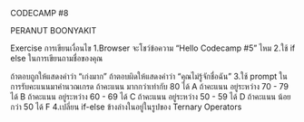 CODECAMP #8

PERANUT BOONYAKIT

Exercise การเขียนเงื่อนไข 1.Browser จะโชว์ข้อความ “Hello Codecamp #5” ไหม 2.ใช้ if else ในการเขียนถามชื่อของคุณ

ถ้าตอบถูกให้แสดงคำว่า “เก่งมาก”
ถ้าตอบผิดให้แสดงคำว่า “คุณไม่รู้จักชื่อฉัน” 3.ใช้ prompt ในการรับคะแนนมาคำนวณเกรด
ถ้าคะแนน มากกว่าเท่ากับ 80 ได้ A
ถ้าคะแนน อยู่ระหว่าง 70 - 79 ได้ B
ถ้าคะแนน อยู่ระหว่าง 60 - 69 ได้ C
ถ้าคะแนน อยู่ระหว่าง 50 - 59 ได้ D
ถ้าคะแนน น้อยกว่า 50 ได้ F 4.เปลี่ยน if-else ข้างล่างในอยู่ในรูปของ Ternary Operators